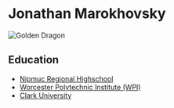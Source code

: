 # Jonathan Marokhovsky

![Golden Dragon](https://images3.alphacoders.com/136/1363664.jpeg "Golden Dragon Image")

## Education
* [Nipmuc Regional Highschool](https://www.mursd.org/o/nipmuc-regional-high-school)
* [Worcester Polytechnic Institute (WPI)](https://www.wpi.edu/)
* [Clark University](https://clarku.edu)
